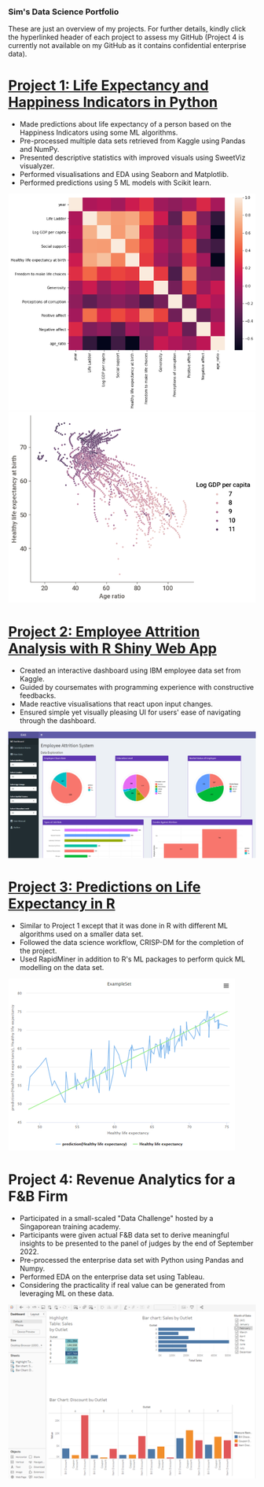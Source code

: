 ### Sim's Data Science Portfolio
These are just an overview of my projects. For further details, kindly click the hyperlinked header of each project to assess my GitHub (Project 4 is currently not available on my GitHub as it contains confidential enterprise data).

# [Project 1: Life Expectancy and Happiness Indicators in Python](https://github.com/linzheng1009/Life-Expectancy-and-Happiness-Indicators)
* Made predictions about life expectancy of a person based on the Happiness Indicators using some ML algorithms.
* Pre-processed multiple data sets retrieved from Kaggle using Pandas and NumPy.
* Presented descriptive statistics with improved visuals using SweetViz visualyzer.
* Performed visualisations and EDA using Seaborn and Matplotlib.
* Performed predictions using 5 ML models with Scikit learn.

![](/images/DAheatmap.png)
![](/images/sshapedscatterplot.png)

# [Project 2: Employee Attrition Analysis with R Shiny Web App](https://github.com/linzheng1009/Employee-Attrition)
* Created an interactive dashboard using IBM employee data set from Kaggle.
* Guided by coursemates with programming experience with constructive feedbacks.
* Made reactive visualisations that react upon input changes.
* Ensured simple yet visually pleasing UI for users' ease of navigating through the dashboard.

![](/images/EASdashboard.PNG)

# [Project 3: Predictions on Life Expectancy in R](https://github.com/linzheng1009/Predictions-on-Life-Expectancy)
* Similar to Project 1 except that it was done in R with different ML algorithms used on a smaller data set.
* Followed the data science workflow, CRISP-DM for the completion of the project.
* Used RapidMiner in addition to R's ML packages to perform quick ML modelling on the data set.

![](/images/RapidMiner.png)

# Project 4: Revenue Analytics for a F&B Firm
* Participated in a small-scaled "Data Challenge" hosted by a Singaporean training academy.
* Participants were given actual F&B data set to derive meaningful insights to be presented to the panel of judges by the end of September 2022.
* Pre-processed the enterprise data set with Python using Pandas and Numpy.
* Performed EDA on the enterprise data set using Tableau.
* Considering the practicality if real value can be generated from leveraging ML on these data.

![](/images/fnbdashboard.PNG)
